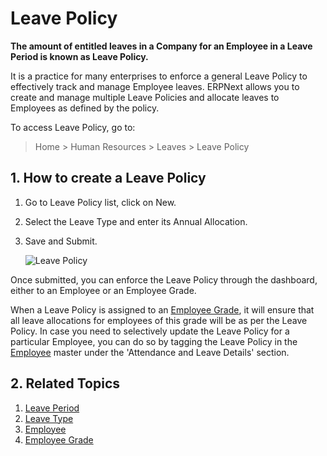 # Leave Policy

**The amount of entitled leaves in a Company for an Employee in a Leave Period is known as Leave Policy.** 

It is a practice for many enterprises to enforce a general Leave Policy to effectively track and manage Employee leaves. ERPNext allows you to create and manage multiple Leave Policies and allocate leaves to Employees as defined by the policy.

To access Leave Policy, go to:

> Home > Human Resources > Leaves > Leave Policy 

## 1. How to create a Leave Policy

1. Go to Leave Policy list, click on New.
1. Select the Leave Type and enter its Annual Allocation.
1. Save and Submit.


	<img class="screenshot" alt="Leave Policy"
	src="{{docs_base_url}}/v12/assets/img/human-resources/leave-policy.png">


Once submitted, you can enforce the Leave Policy through the dashboard, either to an Employee or an Employee Grade. 

When a Leave Policy is assigned to an [Employee Grade](/docs/user/manual/en/human-resources/employee-grade), it will ensure that all leave allocations for employees of this grade will be as per the Leave Policy. In case you need to selectively update the Leave Policy for a particular Employee, you can do so by tagging the Leave Policy in the [Employee](/docs/user/manual/en/human-resources/employee) master under the 'Attendance and Leave Details' section.




## 2. Related Topics

1. [Leave Period](/docs/user/manual/en/human-resources/leave-period)
1. [Leave Type](/docs/user/manual/en/human-resources/leave-type)
1. [Employee](/docs/user/manual/en/human-resources/employee)
1. [Employee Grade](/docs/user/manual/en/human-resources/employee-grade)

